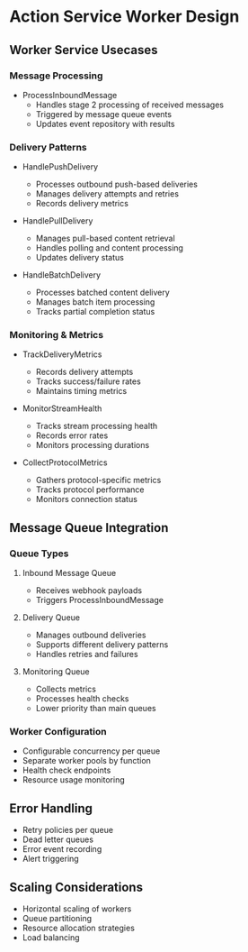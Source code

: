 # Action Service Worker Design

## Worker Service Usecases

### Message Processing
- ProcessInboundMessage
  - Handles stage 2 processing of received messages
  - Triggered by message queue events
  - Updates event repository with results

### Delivery Patterns
- HandlePushDelivery
  - Processes outbound push-based deliveries
  - Manages delivery attempts and retries
  - Records delivery metrics

- HandlePullDelivery
  - Manages pull-based content retrieval
  - Handles polling and content processing
  - Updates delivery status

- HandleBatchDelivery
  - Processes batched content delivery
  - Manages batch item processing
  - Tracks partial completion status

### Monitoring & Metrics
- TrackDeliveryMetrics
  - Records delivery attempts
  - Tracks success/failure rates
  - Maintains timing metrics

- MonitorStreamHealth
  - Tracks stream processing health
  - Records error rates
  - Monitors processing durations

- CollectProtocolMetrics
  - Gathers protocol-specific metrics
  - Tracks protocol performance
  - Monitors connection status

## Message Queue Integration

### Queue Types
1. Inbound Message Queue
   - Receives webhook payloads
   - Triggers ProcessInboundMessage

2. Delivery Queue
   - Manages outbound deliveries
   - Supports different delivery patterns
   - Handles retries and failures

3. Monitoring Queue
   - Collects metrics
   - Processes health checks
   - Lower priority than main queues

### Worker Configuration
- Configurable concurrency per queue
- Separate worker pools by function
- Health check endpoints
- Resource usage monitoring

## Error Handling
- Retry policies per queue
- Dead letter queues
- Error event recording
- Alert triggering

## Scaling Considerations
- Horizontal scaling of workers
- Queue partitioning
- Resource allocation strategies
- Load balancing
